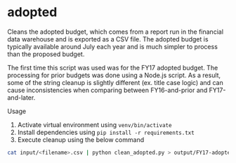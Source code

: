 # adopted
Cleans the adopted budget, which comes from a report run in the financial data
warehouse and is exported as a CSV file. The adopted budget is typically
available around July each year and is much simpler to process than the proposed
budget.

The first time this script was used was for the FY17 adopted budget. The
processing for prior budgets was done using a Node.js script. As a result, some
of the string cleanup is slightly different (ex. title case logic) and can cause
inconsistencies when comparing between FY16-and-prior and FY17-and-later.

Usage
1. Activate virtual environment using `venv/bin/activate`
2. Install dependencies using `pip install -r requirements.txt`
3. Execute cleanup using the below command

```bash
cat input/<filename>.csv | python clean_adopted.py > output/FY17-adopted.csv
```
